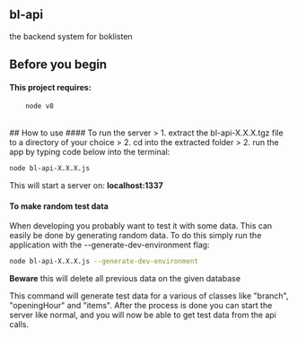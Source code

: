 ## bl-api
the backend system for boklisten

## Before you begin

#### This project requires:

```bash
	node v8
```
<br>
## How to use
#### To run the server
> 1. extract the bl-api-X.X.X.tgz file to a directory of your choice
> 2. cd into the extracted folder
> 2. run the app by typing code below into the terminal:

```bash
node bl-api-X.X.X.js 
```

This will start a server on: **localhost:1337**
 
#### To make random test data
When developing you probably want to test it with some data. This can easily be done by generating random data. To do this simply run the application with the --generate-dev-environment flag:

```bash
node bl-api-X.X.X.js --generate-dev-environment
```

**Beware** this will delete all previous data on the given database

This command will generate test data for a various of classes like "branch", "openingHour" and "items". After the process is done you can start the server like normal, and you will now be able to get test data from the api calls.